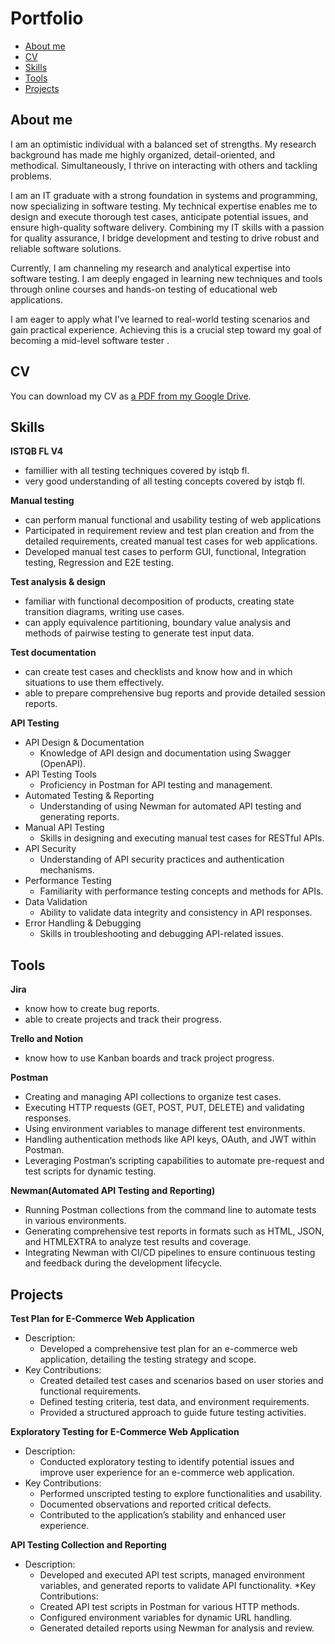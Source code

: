 # Portfolio
- [About me](#about-me)
- [CV](#cv)
- [Skills](#skills)
- [Tools](#tools)
- [Projects](#projects)

  
## About me
I am an optimistic individual with a balanced set of strengths. My research background has made me highly organized, detail-oriented, and methodical. Simultaneously, I thrive on interacting with others and tackling problems.

I am an IT graduate with a strong foundation in systems and programming, now specializing in software testing. My technical expertise enables me to design and execute thorough test cases, anticipate potential issues, and ensure high-quality software delivery. Combining my IT skills with a passion for quality assurance, I bridge development and testing to drive robust and reliable software solutions.

Currently, I am channeling my research and analytical expertise into software testing. I am deeply engaged in learning new techniques and tools through online courses and hands-on testing of educational web applications.

I am eager to apply what I’ve learned to real-world testing scenarios and gain practical experience. Achieving this is a crucial step toward my goal of becoming a mid-level software tester .
## CV
You can download my CV as [a PDF from my Google Drive](https://drive.google.com/file/d/1KoLyhne3q1PkdcSW4GjVCKXH_Frt3kdk/view?usp=drivesdk).
## Skills
__ISTQB FL V4__
 * famillier with all testing techniques covered by istqb fl.
 * very good understanding of all testing concepts covered by istqb fl.
   
__Manual testing__
  * can perform manual functional and usability testing of web applications
  * Participated in requirement review and test plan creation and from the detailed requirements, created manual test cases for web applications.
  * Developed manual test cases to perform GUI, functional, Integration testing, Regression and E2E testing.
    
__Test analysis & design__
  * familiar with functional decomposition of products, creating state transition diagrams, writing use cases.
  * can apply equivalence partitioning, boundary value analysis and methods of pairwise testing to generate test input data.
    
__Test documentation__
  * can create test cases and checklists and know how and in which situations to use them effectively.
  * able to prepare comprehensive bug reports and provide detailed session reports.
    
__API Testing__
  * API Design & Documentation
     - Knowledge of API design and documentation using Swagger (OpenAPI).
  * API Testing Tools
     - Proficiency in Postman for API testing and management.
  * Automated Testing & Reporting
     - Understanding of using Newman for automated API testing and generating reports.
  * Manual API Testing
     - Skills in designing and executing manual test cases for RESTful APIs.
  * API Security
     - Understanding of API security practices and authentication mechanisms.
  * Performance Testing
     - Familiarity with performance testing concepts and methods for APIs.
  * Data Validation
     - Ability to validate data integrity and consistency in API responses.
  * Error Handling & Debugging
     - Skills in troubleshooting and debugging API-related issues.
       
## Tools
__Jira__
  * know how to create bug reports.
  * able to create projects and track their progress.

__Trello and Notion__
  * know how to use Kanban boards and track project progress.
    
__Postman__
  * Creating and managing API collections to organize test cases.
  * Executing HTTP requests (GET, POST, PUT, DELETE) and validating responses.
  * Using environment variables to manage different test environments.
  * Handling authentication methods like API keys, OAuth, and JWT within Postman.
  * Leveraging Postman’s scripting capabilities to automate pre-request and test scripts for dynamic testing.
    
__Newman(Automated API Testing and Reporting)__
  * Running Postman collections from the command line to automate tests in various environments.
  * Generating comprehensive test reports in formats such as HTML, JSON, and HTMLEXTRA to analyze test results and coverage.
  * Integrating Newman with CI/CD pipelines to ensure continuous testing and feedback during the development lifecycle.
    
## Projects
__Test Plan for E-Commerce Web Application__

* Description: 
  - Developed a comprehensive test plan for an e-commerce web application, detailing the testing strategy and scope.
* Key Contributions:
  - Created detailed test cases and scenarios based on user stories and functional requirements.
  - Defined testing criteria, test data, and environment requirements.
  - Provided a structured approach to guide future testing activities.
    
__Exploratory Testing for E-Commerce Web Application__
* Description:
  - Conducted exploratory testing to identify potential issues and improve user experience for an e-commerce web application.
* Key Contributions:
  - Performed unscripted testing to explore functionalities and usability.
  - Documented observations and reported critical defects.
  - Contributed to the application’s stability and enhanced user experience.
    
__API Testing Collection and Reporting__
* Description:
  - Developed and executed API test scripts, managed environment variables, and generated reports to validate API functionality.
*Key Contributions:
  - Created API test scripts in Postman for various HTTP methods.
  - Configured environment variables for dynamic URL handling.
  - Generated detailed reports using Newman for analysis and review.



 


